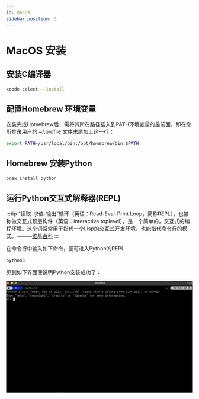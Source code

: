 ```yaml
---
id: macos
sidebar_position: 3
---
```


# MacOS 安装

## 安装C编译器

```bash
xcode-select --install
```

## 配置Homebrew 环境变量
安装完成Homebrew后，需将其所在路径插入到PATH环境变量的最前面，即在您所登录用户的 ~/.profile 文件末尾加上这一行：

```bash
export PATH=/usr/local/bin:/opt/homebrew/bin:$PATH
```

## Homebrew 安装Python

```bash
brew install python
```

## 运行Python交互式解释器(REPL)

:::tip
“读取-求值-输出”循环（英语：Read-Eval-Print Loop，简称REPL），也被称做交互式顶层构件（英语：interactive toplevel），是一个简单的，交互式的编程环境。这个词常常用于指代一个Lisp的交互式开发环境，也能指代命令行的模式。———[维基百科](https://zh.m.wikipedia.org/zh-hans/%E8%AF%BB%E5%8F%96%EF%B9%A3%E6%B1%82%E5%80%BC%EF%B9%A3%E8%BE%93%E5%87%BA%E5%BE%AA%E7%8E%AF)
:::

在命令行中输入如下命令，便可进入Python的REPL
```bash
python3
```

见到如下界面便说明Python安装成功了：

![](./img/mac_python_repl.png)

